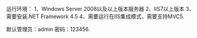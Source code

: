 ﻿运行环境：
		1、Windows Server 2008以及以上版本服务器
		2、IIS7以上版本
		3、需要安装.NET Framework 4.5
		4、需要运行在IIS集成模式，需要支持MVC5.

默认管理员：admin 密码：123456.